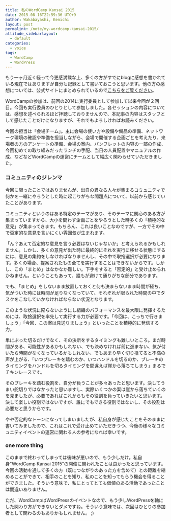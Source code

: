 ```yaml
---
title: 私のWordCamp Kansai 2015
date: 2015-08-16T22:59:36 UTC+9
author: Wakabayashi, Kenichi
layout: post
permalink: /note/my-wordcamp-kansai-2015/
attitude_sidebarlayout:
  - default
categories:
  - voice
tags:
  - WordCamp
  - WordPress
---
```

もう一ヶ月近く経って今更感満載な上、多くの方がすでにblogに感想を書かれている現在ではありますが自分も記録として書いておこうと思います。他の方の感想については、公式サイトにまとめられているので[こちらをご覧ください](https://kansai.wordcamp.org/2015/thanks2015/)。

WordCampの参加は、前回の2014に実行委員として参加して以来今回が２回目。今回も実行委員のひとりとして参加しました。各セッションの内容については、感想を述べられるほど拝聴しておりませんので、本記事の内容はスタッフとして感じたことだけになりますが、それでもよろしければお読みください。

今回の担当は「会場チーム」。主に会場の使い方や設備や備品の準備、ネットワーク環境の確認や準備を担当しながら、会場で開催する企画ごとを考えたり、来場者の方のアンケートの準備、会場の案内、パンフレットの内容の一部の作成、今回初めての取り組みだったランチの手配、当日の人員配置やマニュアルの作成、などなどWordCampの運営にチームとして幅広く関わらせていただきました。

### コミュニティのジレンマ
今回に限ったことではありませんが、出自の異なる人々が集まるコミュニティで何かを一緒にやろうとした時に起こりがちな問題点について、以前から感じていたことがあります。

コミュニティというのはある特定のテーマがあり、そのテーマに関心のある方が集まっていますから、大小を問わず企画ごとをやろうとした時多くの「積極的な意見」が集まってきます。もちろん、これは良いことなのですが、一方でその中で否定的な意見を言いにくい雰囲気が生まれます。

「ん？あえて否定的な意見を言う必要はないじゃないか」と考えられるかもしれません。しかし、多くの意見が出た時に最終的にそれを実行に移せる状態にするには、意見の集約をしなければなりませんし、その中で取捨選択が必要になります。多くの場合、提案されたもの全てを実行することはできないからです。しかし、この「まとめ」はなかなか難しい。下手をすると「否定的」と受け止められかねません。ということもあって、誰もが避けて通りがちな部分であります。

でも、「まとめ」をしないまま放置しておくと何も決まらないまま時間が経ち、気がついた時には時間が足りなくなっていて、それぞれが限られた時間の中でタスクをこなしていかなければならない状況となります。

このような状況に陥らないようにし組織のパフォーマンスを最大限に発揮するためには、取捨選択を率先して実行する力が必要です。「今回は、こっちで行きましょう」「今回、この案は見送りましょう」といったことを積極的に発信する力。

単にぶった切るだけでなく、その決断をするタイミングも難しいところ。まだ時間がある、可能性があるかもしれない、でも決めなければ前に進まない、気が付いたら時間がなくなっているかもしれない、でもあまり早く切り捨てると不満の声が上がる、「いつブレーキを踏むのか、いつハンドルを切るのか、ブレーキのタイミングをハンドルを切るタイミングを間違えば崖から落ちてしまう」まるでチキンレースです。

そのブレーキを踏む役割を、自分が負うことが多々あったと思います。決してうまい舵切りではなかったと思いますし、実際いくつかの案は崖から落ちていくのを見ましたが、必要であればこれからもその役割を負っていきたいと思います。決して楽しい役割ではないですが、誰にでもできる役割ではないし、その役割は必要だと思うからです。

やや否定的なトーンになってしまいましたが、私自身が感じたことをそのままに書いてみましたので、これはこれで受け止めていただきつつ、今後の様々なコミュニティイベントの運営に関わる人の参考になれば幸いです。

### one more thing
このままで終わってしまっては後味が悪いので、もう少しだけ。私自身"WordCamp Kansai 2015"の開催に関われたことは良かったと思っています。今回の活動を通して多くの方（既につながりのあった方を含めて）との距離を縮めることができて、相手のことを知り、私のことを知ってもらう機会を得ることができました。そういう意味で、私にとってとても価値のある活動であったことは間違いありません。

ただ、WordCampはWordPressのイベントなので、もう少しWordPressを軸にした関わり方ができないとダメですね。そういう意味では、次回はひとりの参加者として関わるのもありかもしれません。 ;)